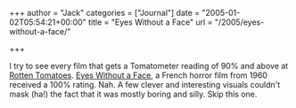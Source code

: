 +++
author = "Jack"
categories = ["Journal"]
date = "2005-01-02T05:54:21+00:00"
title = "Eyes Without a Face"
url = "/2005/eyes-without-a-face/"

+++

I try to see every film that gets a Tomatometer reading of 90% and above at [Rotten Tomatoes][1]. [Eyes Without a Face][2], a French horror film from 1960 received a 100% rating. Nah. A few clever and interesting visuals couldn't mask (ha!) the fact that it was mostly boring and silly. Skip this one.

 [1]: http://www.rottentomatoes.com
 [2]: http://www.rottentomatoes.com/m/eyes_without_a_face/